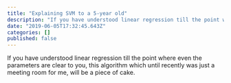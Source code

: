 ```yaml
---
title: "Explaining SVM to a 5-year old"
description: "If you have understood linear regression till the point where even the parameters are clear to you, this algorithm which until recently was…"
date: "2019-06-05T17:32:45.643Z"
categories: []
published: false
---
```


If you have understood linear regression till the point where even the parameters are clear to you, this algorithm which until recently was just a meeting room for me, will be a piece of cake.
